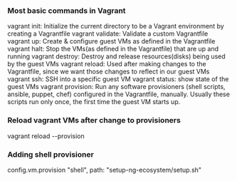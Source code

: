### Most basic commands in Vagrant

vagrant init: Initialize the current directory to be a Vagrant environment by creating a Vagrantfile
vagrant validate: Validate a custom Vagrantfile
vagrant up: Create & configure guest VMs as defined in the Vagrantfile
vagrant halt: Stop the VMs(as defined in the Vagrantfile) that are up and running
vagrant destroy: Destroy and release resources(disks) being used by the guest VMs
vagrant reload: Used after making changes to the Vagrantfile, since we want those changes to reflect in our guest VMs
vagrant ssh: SSH into a specific guest VM
vagrant status: show state of the guest VMs
vagrant provision: Run any software provisioners (shell scripts, ansible, puppet, chef) configured in the Vagrantfile, manually. Usually these scripts run only once, the first time the guest VM starts up.

### Reload vagrant VMs after change to provisioners
vagrant reload --provision

### Adding shell provisioner
config.vm.provision "shell", path: "setup-ng-ecosystem/setup.sh"
